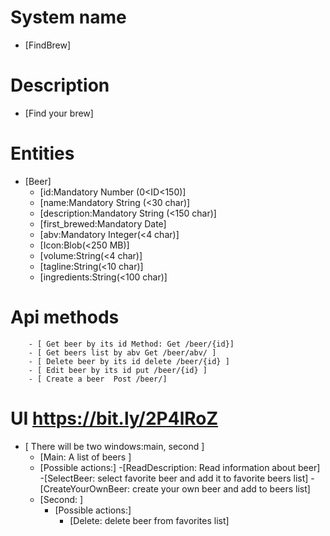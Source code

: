 # System name
- [FindBrew] 

# Description
- [Find your brew] 

# Entities
- [Beer]  
    - [id:Mandatory Number (0<ID<150)]
    - [name:Mandatory String (<30 char)]  
    - [description:Mandatory String (<150 char)]
    - [first_brewed:Mandatory Date]
    - [abv:Mandatory Integer(<4 char)] 
    - [Icon:Blob(<250 MB)] 
    - [volume:String(<4 char)] 
    - [tagline:String(<10 char)] 
    - [ingredients:String(<100 char)] 
    
# Api methods
        - [ Get beer by its id Method: Get /beer/{id}] 
        - [ Get beers list by abv Get /beer/abv/ ] 
        - [ Delete beer by its id delete /beer/{id} ] 
        - [ Edit beer by its id put /beer/{id} ] 
        - [ Create a beer  Post /beer/]  
# UI https://bit.ly/2P4lRoZ
- [ There will be two windows:main, second ]
    - [Main: A list of beers ]
     - [Possible actions:]
         -[ReadDescription: Read information about beer]
         -[SelectBeer: select favorite beer and add it to favorite beers list]
         -[CreateYourOwnBeer: create your own beer and add to beers list]
    - [Second: ] 
      - [Possible actions:]
          - [Delete: delete beer from favorites list]
         
            
